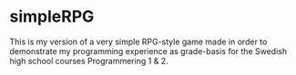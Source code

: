 # simpleRPG
This is my version of a very simple RPG-style game made in order to demonstrate my programming experience as grade-basis for the Swedish high school courses Programmering 1 & 2.
